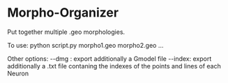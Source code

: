 # Morpho-Organizer

Put together multiple .geo morphologies.

To use:
python script.py morpho1.geo morpho2.geo ...

Other options:
--dmg  : export additionally a Gmodel file
--index: export additionally a .txt file contaning the indexes of the points and lines of each Neuron
